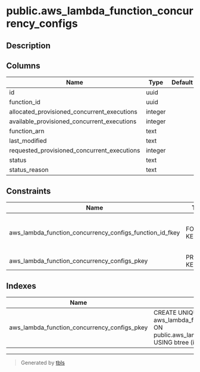 # public.aws_lambda_function_concurrency_configs

## Description

## Columns

| Name | Type | Default | Nullable | Children | Parents | Comment |
| ---- | ---- | ------- | -------- | -------- | ------- | ------- |
| id | uuid |  | false |  |  |  |
| function_id | uuid |  | true |  | [public.aws_lambda_functions](public.aws_lambda_functions.md) |  |
| allocated_provisioned_concurrent_executions | integer |  | true |  |  |  |
| available_provisioned_concurrent_executions | integer |  | true |  |  |  |
| function_arn | text |  | true |  |  |  |
| last_modified | text |  | true |  |  |  |
| requested_provisioned_concurrent_executions | integer |  | true |  |  |  |
| status | text |  | true |  |  |  |
| status_reason | text |  | true |  |  |  |

## Constraints

| Name | Type | Definition |
| ---- | ---- | ---------- |
| aws_lambda_function_concurrency_configs_function_id_fkey | FOREIGN KEY | FOREIGN KEY (function_id) REFERENCES aws_lambda_functions(id) ON DELETE CASCADE |
| aws_lambda_function_concurrency_configs_pkey | PRIMARY KEY | PRIMARY KEY (id) |

## Indexes

| Name | Definition |
| ---- | ---------- |
| aws_lambda_function_concurrency_configs_pkey | CREATE UNIQUE INDEX aws_lambda_function_concurrency_configs_pkey ON public.aws_lambda_function_concurrency_configs USING btree (id) |

---

> Generated by [tbls](https://github.com/k1LoW/tbls)
